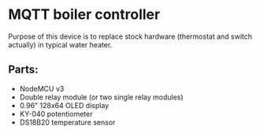 # MQTT boiler controller

Purpose of this device is to replace stock hardware (thermostat and switch actually) in typical water heater.

## Parts:
* NodeMCU v3
* Double relay module (or two single relay modules)
* 0.96" 128x64 OLED display
* KY-040 potentiometer
* DS18B20 temperature sensor
